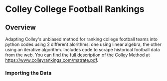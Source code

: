 # Colley College Football Rankings


## Overview
Adapting Colley's unbiased method for ranking college football teams into python codes using 2 different alorithms: one using linear algebra, the other using an iterative algorithm. Includes code to scrape historical football data from the web. You can find the full description of the Colley Method at https://www.colleyrankings.com/matrate.pdf.


### Importing the Data

